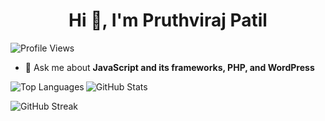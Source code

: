 <h1 align="center">Hi 👋, I'm Pruthviraj Patil</h1>
<p align="left"> 
  <img src="https://komarev.com/ghpvc/?username=pruthvirajpatil2024&label=Profile%20views&color=0e75b6&style=flat" alt="Profile Views" /> 
</p>

- 💬 Ask me about **JavaScript and its frameworks, PHP, and WordPress**  

<p>
  <img align="left" src="https://github-readme-stats.vercel.app/api/top-langs?username=pruthvirajpatil2024&show_icons=true&locale=en&layout=compact" alt="Top Languages" />
</p>

<p>
  <img align="center" src="https://github-readme-stats.vercel.app/api?username=pruthvirajpatil2024&locale=en&rank_icon=github&bg_color=fff&title_color=000&text_color=000" alt="GitHub Stats" />
</p>

<p>
  <img align="center" src="https://github-readme-streak-stats.herokuapp.com/?user=pruthvirajpatil2024" alt="GitHub Streak" />
</p>

